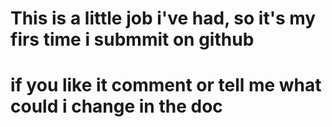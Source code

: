 # This is a little job i've had, so it's my firs time i submmit on github
# if you like it comment or tell me what could i change in the doc
